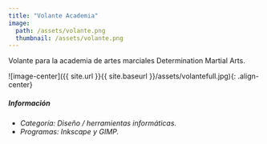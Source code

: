 ```yaml
---
title: "Volante Academia"
image: 
  path: /assets/volante.png
  thumbnail: /assets/volante.png
---
```


Volante para la academia de artes marciales Determination Martial Arts.

![image-center]({{ site.url }}{{ site.baseurl }}/assets/volantefull.jpg){: .align-center}

##### _Información_
- _Categoría: Diseño / herramientas informáticas._
- _Programas: Inkscape y GIMP._

